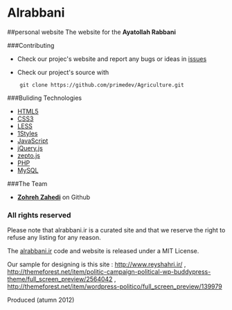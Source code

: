 Alrabbani
===========
##personal website 
The website for the **Ayatollah Rabbani**

###Contributing

* Check our projec's website and report any bugs or ideas in [issues](https://github.com/primedev/Agriculture.git)

* Check our project's source with
```
    git clone https://github.com/primedev/Agriculture.git
```

###Buliding Technologies
* [HTML5](http://ali.md/wiki/html5)
* [CSS3](http://ali.md/css3ref)
* [LESS](http://lesscss.org/)
* [1Styles](http://ali.md/1styles)
* [JavaScript](http://ali.md/wiki/javascript)
* [jQuery.js](http://ali.md/jquery.js)
* [zepto.js](http://zeptojs.com/)
* [PHP](http://ali.md/php/)
* [MySQL](http://ali.md/wiki/mysql)


###The Team
* [**Zohreh Zahedi**](http://github.com/zohreh-z) on Github


### All rights reserved ###
Please note that alrabbani.ir is a curated site and that we reserve the right to refuse any listing for any reason.

The [alrabbani.ir](http://alrabbani.ir) code and website is released under a MIT License.

Our sample for designing is this site : http://www.reyshahri.ir/ , http://themeforest.net/item/politic-campaign-political-wp-buddypress-theme/full_screen_preview/2564042 , http://themeforest.net/item/wordpress-politico/full_screen_preview/139979

Produced (atumn 2012)
